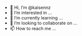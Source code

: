 - 👋 Hi, I’m @kaisennz
- 👀 I’m interested in ...
- 🌱 I’m currently learning ...
- 💞️ I’m looking to collaborate on ...
- 📫 How to reach me ...

<!---
kaisennz/kaisennz is a ✨ special ✨ repository because its `README.md` (this file) appears on your GitHub profile.
You can click the Preview link to take a look at your changes.
--->
